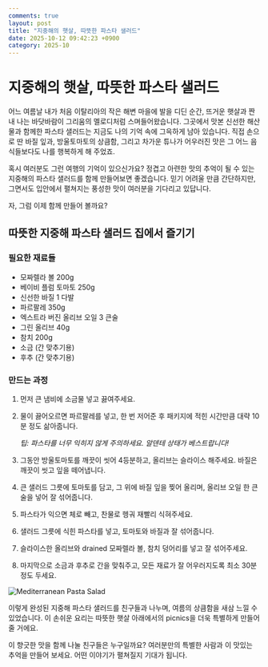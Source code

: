 ```yaml
---
comments: true
layout: post
title: "지중해의 햇살, 따뜻한 파스타 샐러드"
date: 2025-10-12 09:42:23 +0900
category: 2025-10
---
```


# 지중해의 햇살, 따뜻한 파스타 샐러드

어느 여름날 내가 처음 이탈리아의 작은 해변 마을에 발을 디딘 순간, 뜨거운 햇살과 짠내 나는 바닷바람이 그리움의 멜로디처럼 스며들어왔습니다. 그곳에서 맛본 신선한 해산물과 함께한 파스타 샐러드는 지금도 나의 기억 속에 그윽하게 남아 있습니다. 직접 손으로 딴 바질 잎과, 방울토마토의 상큼함, 그리고 차가운 튜나가 어우러진 맛은 그 어느 음식들보다도 나를 행복하게 해 주었죠.

혹시 여러분도 그런 여행의 기억이 있으신가요? 정겹고 아련한 맛의 추억이 될 수 있는 지중해의 파스타 샐러드를 함께 만들어보면 좋겠습니다. 믿기 어려울 만큼 간단하지만, 그면서도 입안에서 펼쳐지는 풍성한 맛이 여러분을 기다리고 있답니다.

자, 그럼 이제 함께 만들어 볼까요?

## 따뜻한 지중해 파스타 샐러드 집에서 즐기기

### 필요한 재료들

- 모짜렐라 볼 200g
- 베이비 플럼 토마토 250g
- 신선한 바질 1 다발
- 파르팔레 350g
- 엑스트라 버진 올리브 오일 3 큰술
- 그린 올리브 40g
- 참치 200g
- 소금 (간 맞추기용)
- 후추 (간 맞추기용)

  

### 만드는 과정

1. 먼저 큰 냄비에 소금물 넣고 끓여주세요. 
2. 물이 끓어오르면 파르팔레를 넣고, 한 번 저어준 후 패키지에 적힌 시간만큼 대략 10분 정도 삶아줍니다.  
   
   *팁: 파스타를 너무 익히지 않게 주의하세요. 알덴테 상태가 베스트랍니다!*

3. 그동안 방울토마토를 깨끗이 씻어 4등분하고, 올리브는 슬라이스 해주세요. 바질은 깨끗이 씻고 잎을 떼어냅니다.  

4. 큰 샐러드 그릇에 토마토를 담고, 그 위에 바질 잎을 찢어 올리며, 올리브 오일 한 큰술을 넣어 잘 섞어줍니다.  

5. 파스타가 익으면 체로 빼고, 찬물로 헹궈 재빨리 식혀주세요.  

6. 샐러드 그릇에 식힌 파스타를 넣고, 토마토와 바질과 잘 섞어줍니다.  

7. 슬라이스한 올리브와 drained 모짜렐라 볼, 참치 덩어리를 넣고 잘 섞어주세요. 

8. 마지막으로 소금과 후추로 간을 맞춰주고, 모든 재료가 잘 어우러지도록 최소 30분 정도 두세요.  

![Mediterranean Pasta Salad](https://www.themealdb.com/images/media/meals/wvqpwt1468339226.jpg)


이렇게 완성된 지중해 파스타 샐러드를 친구들과 나누며, 여름의 상큼함을 새삼 느낄 수 있었습니다. 이 손쉬운 요리는 따뜻한 햇살 아래에서의 picnics을 더욱 특별하게 만들어 줄 거에요. 

이 향긋한 맛을 함께 나눌 친구들은 누구일까요? 여러분만의 특별한 사람과 이 맛있는 추억을 만들어 보세요. 어떤 이야기가 펼쳐질지 기대가 됩니다.